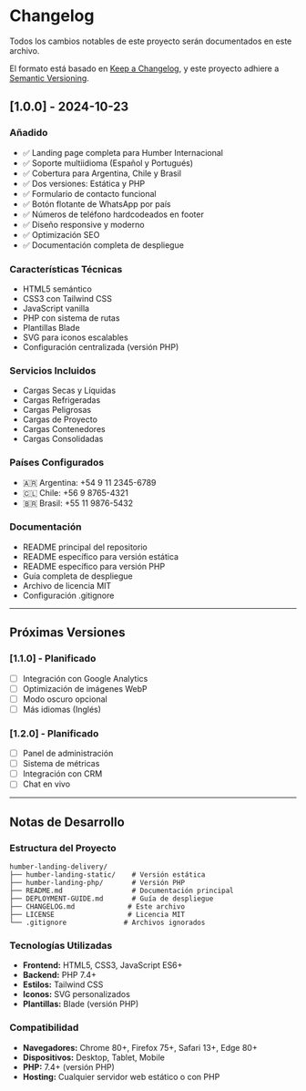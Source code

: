 # Changelog

Todos los cambios notables de este proyecto serán documentados en este archivo.

El formato está basado en [Keep a Changelog](https://keepachangelog.com/es-ES/1.0.0/),
y este proyecto adhiere a [Semantic Versioning](https://semver.org/spec/v2.0.0.html).

## [1.0.0] - 2024-10-23

### Añadido
- ✅ Landing page completa para Humber Internacional
- ✅ Soporte multiidioma (Español y Portugués)
- ✅ Cobertura para Argentina, Chile y Brasil
- ✅ Dos versiones: Estática y PHP
- ✅ Formulario de contacto funcional
- ✅ Botón flotante de WhatsApp por país
- ✅ Números de teléfono hardcodeados en footer
- ✅ Diseño responsive y moderno
- ✅ Optimización SEO
- ✅ Documentación completa de despliegue

### Características Técnicas
- HTML5 semántico
- CSS3 con Tailwind CSS
- JavaScript vanilla
- PHP con sistema de rutas
- Plantillas Blade
- SVG para iconos escalables
- Configuración centralizada (versión PHP)

### Servicios Incluidos
- Cargas Secas y Líquidas
- Cargas Refrigeradas  
- Cargas Peligrosas
- Cargas de Proyecto
- Cargas Contenedores
- Cargas Consolidadas

### Países Configurados
- 🇦🇷 Argentina: +54 9 11 2345-6789
- 🇨🇱 Chile: +56 9 8765-4321
- 🇧🇷 Brasil: +55 11 9876-5432

### Documentación
- README principal del repositorio
- README específico para versión estática
- README específico para versión PHP
- Guía completa de despliegue
- Archivo de licencia MIT
- Configuración .gitignore

---

## Próximas Versiones

### [1.1.0] - Planificado
- [ ] Integración con Google Analytics
- [ ] Optimización de imágenes WebP
- [ ] Modo oscuro opcional
- [ ] Más idiomas (Inglés)

### [1.2.0] - Planificado  
- [ ] Panel de administración
- [ ] Sistema de métricas
- [ ] Integración con CRM
- [ ] Chat en vivo

---

## Notas de Desarrollo

### Estructura del Proyecto
```
humber-landing-delivery/
├── humber-landing-static/    # Versión estática
├── humber-landing-php/       # Versión PHP
├── README.md                 # Documentación principal
├── DEPLOYMENT-GUIDE.md       # Guía de despliegue
├── CHANGELOG.md             # Este archivo
├── LICENSE                  # Licencia MIT
└── .gitignore              # Archivos ignorados
```

### Tecnologías Utilizadas
- **Frontend:** HTML5, CSS3, JavaScript ES6+
- **Backend:** PHP 7.4+
- **Estilos:** Tailwind CSS
- **Iconos:** SVG personalizados
- **Plantillas:** Blade (versión PHP)

### Compatibilidad
- **Navegadores:** Chrome 80+, Firefox 75+, Safari 13+, Edge 80+
- **Dispositivos:** Desktop, Tablet, Mobile
- **PHP:** 7.4+ (versión PHP)
- **Hosting:** Cualquier servidor web estático o con PHP